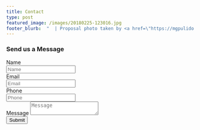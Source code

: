 ```yaml
---
title: Contact
type: post
featured_image: /images/20180225-123016.jpg
footer_blurb:  "  | Proposal photo taken by <a href=\"https://mgpulido.co\" target=\"_blank\">Marcela Garcia Pulido</a>"
---
```

<section class="section-contact bg1-pattern p-t-90 p-b-113">
	<div class="container">
		<h3 class="tit7 t-center p-b-62">
			Send us a Message
		</h3>
		<form class="wrap-form-reservation size22 m-l-r-auto" name="contact" method="POST" data-netlify="true">
			<div class="row">
				<div class="col-md-4">
					<!-- Name -->
					<span class="txt9">
						Name
					</span>
					<div class="wrap-inputname size12 bo2 bo-rad-10 m-t-3 m-b-23">
						<input class="bo-rad-10 sizefull txt10 p-l-20" type="text" name="name" placeholder="Name">
					</div>
				</div>
				<div class="col-md-4">
					<!-- Email -->
					<span class="txt9">
						Email
					</span>
					<div class="wrap-inputemail size12 bo2 bo-rad-10 m-t-3 m-b-23">
						<input class="bo-rad-10 sizefull txt10 p-l-20" type="text" name="email" placeholder="Email">
					</div>
				</div>
				<div class="col-md-4">
					<!-- Phone -->
					<span class="txt9">
						Phone
					</span>
					<div class="wrap-inputphone size12 bo2 bo-rad-10 m-t-3 m-b-23">
						<input class="bo-rad-10 sizefull txt10 p-l-20" type="text" name="phone" placeholder="Phone">
					</div>
				</div>
				<div class="col-12">
					<!-- Message -->
					<span class="txt9">
						Message
					</span>
					<textarea class="bo-rad-10 size35 bo2 txt10 p-l-20 p-t-15 m-b-10 m-t-3" name="message" placeholder="Message"></textarea>
				</div>
			</div>
			<div class="wrap-btn-booking flex-c-m m-t-13">
				<!-- Button3 -->
				<button type="submit" class="btn3 flex-c-m size36 txt11 trans-0-4">
					Submit
				</button>
			</div>
		</form>
	</div>
</section>